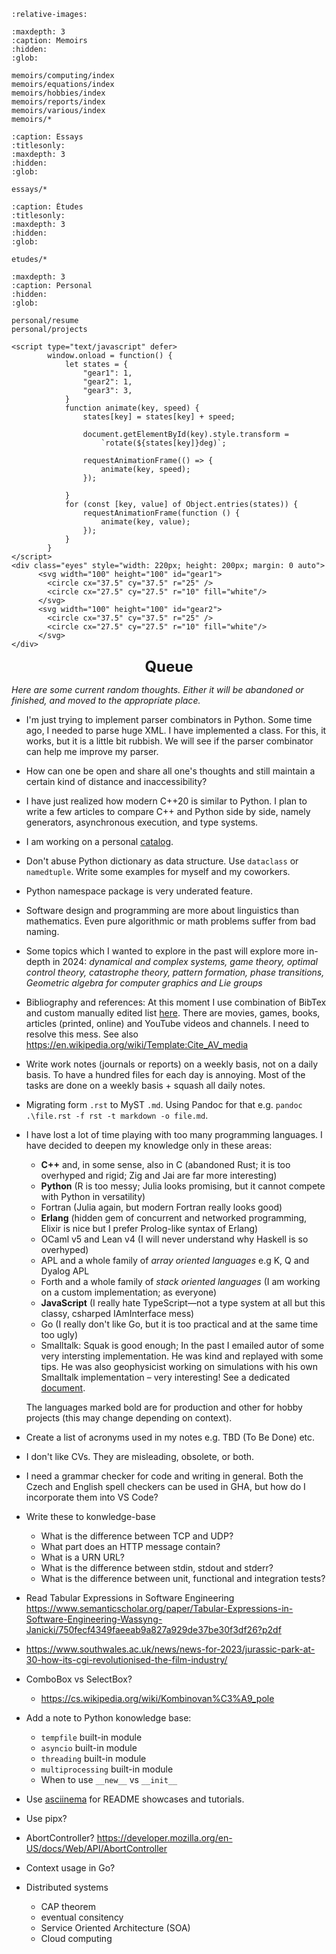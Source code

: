 ```{include} ../README.md
:relative-images:
```

```{toctree}
:maxdepth: 3
:caption: Memoirs
:hidden:
:glob:

memoirs/computing/index
memoirs/equations/index
memoirs/hobbies/index
memoirs/reports/index
memoirs/various/index
memoirs/*
```

```{toctree}
:caption: Essays 
:titlesonly:
:maxdepth: 3
:hidden:
:glob:

essays/*
```

```{toctree}
:caption: Études 
:titlesonly:
:maxdepth: 3
:hidden:
:glob:

etudes/*
```

```{toctree}
:maxdepth: 3
:caption: Personal
:hidden:
:glob:

personal/resume
personal/projects
```

```{raw} html
<script type="text/javascript" defer>
        window.onload = function() {
            let states = {
                "gear1": 1,
                "gear2": 1,
                "gear3": 3,
            }  
            function animate(key, speed) {
                states[key] = states[key] + speed;
                
                document.getElementById(key).style.transform = 
                    `rotate(${states[key]}deg)`;

                requestAnimationFrame(() => {
                    animate(key, speed);
                });

            }
            for (const [key, value] of Object.entries(states)) {
                requestAnimationFrame(function () {
                    animate(key, value);
                });
            } 
        }
</script>
<div class="eyes" style="width: 220px; height: 200px; margin: 0 auto">
      <svg width="100" height="100" id="gear1">
        <circle cx="37.5" cy="37.5" r="25" />
        <circle cx="27.5" cy="27.5" r="10" fill="white"/>
      </svg>
      <svg width="100" height="100" id="gear2">
        <circle cx="37.5" cy="37.5" r="25" />
        <circle cx="27.5" cy="27.5" r="10" fill="white"/>
      </svg>
</div>
```

<!-- Elswhere/Distractions: link other people -->

<div style="text-align: center; font-size: 1.5rem; font-weight: bold">Queue</div>

*Here are some current random thoughts. Either it will be abandoned or finished, and moved to the appropriate place.*

- I'm just trying to implement parser combinators in Python.
  Some time ago, I needed to parse huge XML. I have implemented a class.
  For this, it works, but it is a little bit rubbish. We will see if the parser combinator
  can help me improve my parser.
- How can one be open and share all one's thoughts and still maintain a certain kind of distance and inaccessibility?
- I have just realized how modern C++20 is similar to Python. I plan to write a few articles to
compare C++ and Python side by side, namely generators, asynchronous execution, and type systems.
- I am working on a personal [catalog](./memoirs/references.md).
- Don't abuse Python dictionary as data structure. Use `dataclass` or `namedtuple`. Write some examples for myself and my coworkers.
- Python namespace package  is very underated feature.
- Software design and programming are more about linguistics than mathematics. Even pure algorithmic or math problems suffer from bad naming.
- Some topics which I wanted to explore in the past will explore more in-depth in 2024: *dynamical and complex systems, game theory, optimal control theory, catastrophe theory, pattern formation, phase transitions, Geometric algebra for computer graphics and Lie groups*
- Bibliography and references: At this moment I use combination of BibTex and custom manually edited list [here](./memoirs/references.md). There are movies, games, books, articles (printed, online) and YouTube videos and channels. I need to resolve this mess. See also <https://en.wikipedia.org/wiki/Template:Cite_AV_media>
- Write work notes (journals or reports) on a weekly basis, not on a daily basis. To have a hundred files for each day is annoying. Most of the tasks are done on a weekly basis + squash all daily notes.
- Migrating form `.rst` to MyST `.md`. Using Pandoc for that e.g. `pandoc .\file.rst -f rst -t markdown -o file.md`.
- I have lost a lot of time playing with too many programming languages. I have decided to deepen my knowledge only in these areas:
  - **C++** and, in some sense, also in C (abandoned Rust; it is too overhyped and rigid; Zig and Jai are far more interesting)
  - **Python** (R is too messy; Julia looks promising, but it cannot compete with Python in versatility)
  - Fortran (Julia again, but modern Fortran really looks good)
  - **Erlang** (hidden gem of concurrent and networked programming, Elixir is nice but I prefer Prolog-like syntax of Erlang)
  - OCaml v5 and Lean v4 (I will never understand why Haskell is so overhyped)
  - APL and a whole family of *array oriented languages* e.g K, Q and Dyalog APL
  - Forth and a whole family of *stack oriented languages* (I am working on a custom implementation; as everyone)
  - **JavaScript** (I really hate TypeScript—not a type system at all but this classy, csharped IAmInterface mess)
  - Go (I really don't like Go, but it is too practical and at the same time too ugly)
  - Smalltalk: Squak is good enough; In the past I emailed autor of some very intersting implementation. He was kind and
    replayed with some tips. He was also geophysicist working on simulations with his own Smalltalk implementation &ndash; very interesting!
    See a dedicated [document](./memoirs/computing/alltalk.md).
  
  The languages marked bold are for production and other for hobby projects (this may change depending on context).

- Create a list of acronyms used in my notes e.g. TBD (To Be Done) etc.
- I don't like CVs. They are misleading, obsolete, or both.
- I need a grammar checker for code and writing in general. Both the Czech and English spell checkers can be used in GHA, but how do I incorporate them into VS Code?
- Write these to konwledge-base
  - What is the difference between TCP and UDP?
  - What part does an HTTP message contain?
  - What is a URN URL?
  - What is the difference between stdin, stdout and stderr?
  - What is the difference between unit, functional and integration tests?
- Read Tabular Expressions in Software Engineering
  <https://www.semanticscholar.org/paper/Tabular-Expressions-in-Software-Engineering-Wassyng-Janicki/750fecf4349faeeab9a827a929de37be30f3df26?p2df>
- <https://www.southwales.ac.uk/news/news-for-2023/jurassic-park-at-30-how-its-cgi-revolutionised-the-film-industry/>
- ComboBox vs SelectBox?
  - <https://cs.wikipedia.org/wiki/Kombinovan%C3%A9_pole>
- Add a note to Python konowledge base:
  - `tempfile` built-in module
  - `asyncio` built-in module
  - `threading` built-in module
  - `multiprocessing` built-in module
  - When to use `__new__` vs `__init__`
- Use [asciinema](https://asciinema.org/) for README showcases and tutorials.
- Use pipx?
- AbortController? <https://developer.mozilla.org/en-US/docs/Web/API/AbortController>
- Context usage in Go?
- Distributed systems
  - CAP theorem
  - eventual consitency
  - Service Oriented Architecture (SOA)
  - Cloud computing
